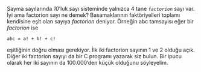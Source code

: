 Sayma sayılarında *10*’luk sayı sisteminde yalnızca 4 tane *`factorion`* sayı var. İyi ama factorion sayı ne demek? Basamaklarının faktöriyelleri toplamı kendisine eşit olan sayıya *factorion* deniyor. Örneğin abc tamsayısı eğer bir *factorion* ise

```
abc = a! + b! + c!
```

eşitliğinin doğru olması gerekiyor. İlk iki factorion sayının 1 ve 2 olduğu açık. Diğer iki factorion sayıyı da bir C programı yazarak siz bulun. Bir ipucu olarak her iki sayının da 100.000‘den küçük olduğunu söyleyelim.
